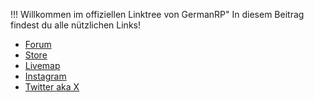 
!!! Willkommen im offiziellen Linktree von GermanRP"
    In diesem Beitrag findest du alle nützlichen Links!

+ [Forum](https://germanrp.eu/forum/)
+ [Store](https://germanrpofficial.tebex.io/)
+ [Livemap](https://map.germanrp.eu/)
+ [Instagram](https://www.instagram.com/germanrp.pr/)
+ [Twitter aka X](https://twitter.com/GermanRP3)

